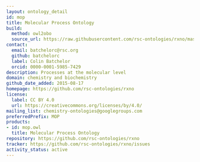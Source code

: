 ```yaml
---
layout: ontology_detail
id: mop
title: Molecular Process Ontology
build:
  method: owl2obo
  source_url: https://raw.githubusercontent.com/rsc-ontologies/rxno/master/mop.owl
contact:
  email: batchelorc@rsc.org
  github: batchelorc
  label: Colin Batchelor
  orcid: 0000-0001-5985-7429
description: Processes at the molecular level
domain: chemistry and biochemistry
github_date_added: 2015-08-17
homepage: https://github.com/rsc-ontologies/rxno
license:
  label: CC BY 4.0
  url: https://creativecommons.org/licenses/by/4.0/
mailing_list: chemistry-ontologies@googlegroups.com
preferredPrefix: MOP
products:
- id: mop.owl
  title: Molecular Process Ontology
repository: https://github.com/rsc-ontologies/rxno
tracker: https://github.com/rsc-ontologies/rxno/issues
activity_status: active
---
```

